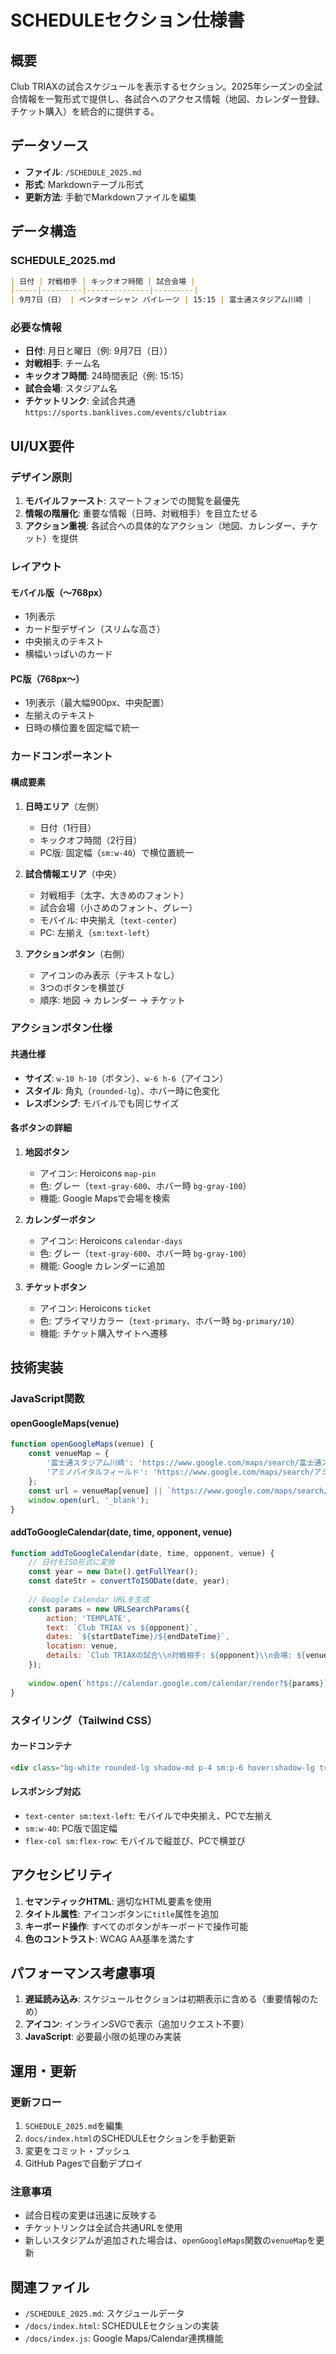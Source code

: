 # SCHEDULEセクション仕様書

## 概要
Club TRIAXの試合スケジュールを表示するセクション。2025年シーズンの全試合情報を一覧形式で提供し、各試合へのアクセス情報（地図、カレンダー登録、チケット購入）を統合的に提供する。

## データソース
- **ファイル**: `/SCHEDULE_2025.md`
- **形式**: Markdownテーブル形式
- **更新方法**: 手動でMarkdownファイルを編集

## データ構造

### SCHEDULE_2025.md
```markdown
| 日付 | 対戦相手 | キックオフ時間 | 試合会場 |
|-----|---------|--------------|---------|
| 9月7日（日） | ペンタオーシャン パイレーツ | 15:15 | 富士通スタジアム川崎 |
```

### 必要な情報
- **日付**: 月日と曜日（例: 9月7日（日））
- **対戦相手**: チーム名
- **キックオフ時間**: 24時間表記（例: 15:15）
- **試合会場**: スタジアム名
- **チケットリンク**: 全試合共通 `https://sports.banklives.com/events/clubtriax`

## UI/UX要件

### デザイン原則
1. **モバイルファースト**: スマートフォンでの閲覧を最優先
2. **情報の階層化**: 重要な情報（日時、対戦相手）を目立たせる
3. **アクション重視**: 各試合への具体的なアクション（地図、カレンダー、チケット）を提供

### レイアウト

#### モバイル版（〜768px）
- 1列表示
- カード型デザイン（スリムな高さ）
- 中央揃えのテキスト
- 横幅いっぱいのカード

#### PC版（768px〜）
- 1列表示（最大幅900px、中央配置）
- 左揃えのテキスト
- 日時の横位置を固定幅で統一

### カードコンポーネント

#### 構成要素
1. **日時エリア**（左側）
   - 日付（1行目）
   - キックオフ時間（2行目）
   - PC版: 固定幅（`sm:w-40`）で横位置統一

2. **試合情報エリア**（中央）
   - 対戦相手（太字、大きめのフォント）
   - 試合会場（小さめのフォント、グレー）
   - モバイル: 中央揃え（`text-center`）
   - PC: 左揃え（`sm:text-left`）

3. **アクションボタン**（右側）
   - アイコンのみ表示（テキストなし）
   - 3つのボタンを横並び
   - 順序: 地図 → カレンダー → チケット

### アクションボタン仕様

#### 共通仕様
- **サイズ**: `w-10 h-10`（ボタン）、`w-6 h-6`（アイコン）
- **スタイル**: 角丸（`rounded-lg`）、ホバー時に色変化
- **レスポンシブ**: モバイルでも同じサイズ

#### 各ボタンの詳細

1. **地図ボタン**
   - アイコン: Heroicons `map-pin`
   - 色: グレー（`text-gray-600`、ホバー時 `bg-gray-100`）
   - 機能: Google Mapsで会場を検索

2. **カレンダーボタン**
   - アイコン: Heroicons `calendar-days`
   - 色: グレー（`text-gray-600`、ホバー時 `bg-gray-100`）
   - 機能: Google カレンダーに追加

3. **チケットボタン**
   - アイコン: Heroicons `ticket`
   - 色: プライマリカラー（`text-primary`、ホバー時 `bg-primary/10`）
   - 機能: チケット購入サイトへ遷移

## 技術実装

### JavaScript関数

#### openGoogleMaps(venue)
```javascript
function openGoogleMaps(venue) {
    const venueMap = {
        '富士通スタジアム川崎': 'https://www.google.com/maps/search/富士通スタジアム川崎',
        'アミノバイタルフィールド': 'https://www.google.com/maps/search/アミノバイタルフィールド'
    };
    const url = venueMap[venue] || `https://www.google.com/maps/search/${encodeURIComponent(venue)}`;
    window.open(url, '_blank');
}
```

#### addToGoogleCalendar(date, time, opponent, venue)
```javascript
function addToGoogleCalendar(date, time, opponent, venue) {
    // 日付をISO形式に変換
    const year = new Date().getFullYear();
    const dateStr = convertToISODate(date, year);
    
    // Google Calendar URLを生成
    const params = new URLSearchParams({
        action: 'TEMPLATE',
        text: `Club TRIAX vs ${opponent}`,
        dates: `${startDateTime}/${endDateTime}`,
        location: venue,
        details: `Club TRIAXの試合\\n対戦相手: ${opponent}\\n会場: ${venue}`
    });
    
    window.open(`https://calendar.google.com/calendar/render?${params}`, '_blank');
}
```

### スタイリング（Tailwind CSS）

#### カードコンテナ
```html
<div class="bg-white rounded-lg shadow-md p-4 sm:p-6 hover:shadow-lg transition-shadow">
```

#### レスポンシブ対応
- `text-center sm:text-left`: モバイルで中央揃え、PCで左揃え
- `sm:w-40`: PC版で固定幅
- `flex-col sm:flex-row`: モバイルで縦並び、PCで横並び

## アクセシビリティ

1. **セマンティックHTML**: 適切なHTML要素を使用
2. **タイトル属性**: アイコンボタンに`title`属性を追加
3. **キーボード操作**: すべてのボタンがキーボードで操作可能
4. **色のコントラスト**: WCAG AA基準を満たす

## パフォーマンス考慮事項

1. **遅延読み込み**: スケジュールセクションは初期表示に含める（重要情報のため）
2. **アイコン**: インラインSVGで表示（追加リクエスト不要）
3. **JavaScript**: 必要最小限の処理のみ実装

## 運用・更新

### 更新フロー
1. `SCHEDULE_2025.md`を編集
2. `docs/index.html`のSCHEDULEセクションを手動更新
3. 変更をコミット・プッシュ
4. GitHub Pagesで自動デプロイ

### 注意事項
- 試合日程の変更は迅速に反映する
- チケットリンクは全試合共通URLを使用
- 新しいスタジアムが追加された場合は、`openGoogleMaps`関数の`venueMap`を更新

## 関連ファイル
- `/SCHEDULE_2025.md`: スケジュールデータ
- `/docs/index.html`: SCHEDULEセクションの実装
- `/docs/index.js`: Google Maps/Calendar連携機能